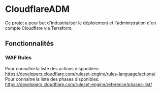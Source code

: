 # CloudflareADM

Ce projet a pour but d'industrialiser le déploiement et l'administration d'un compte Cloudflare via Terraform.

## Fonctionnalités
### WAF Rules
Pour connaître la liste des actions disponibles: https://developers.cloudflare.com/ruleset-engine/rules-language/actions/
Pour connaitre la liste des phases disponibles: https://developers.cloudflare.com/ruleset-engine/reference/phases-list/
